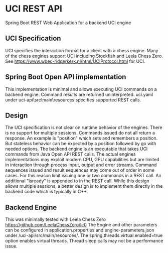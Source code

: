 # UCI REST API 

Spring Boot REST Web Application for a backend UCI engine

## UCI Specification 

UCI specifies the interaction format for a client with a chess engine. Many of the chess engines support UCI including Stockfish and Leela Chess Zero. See https://www.wbec-ridderkerk.nl/html/UCIProtocol.html for UCI.

## Spring Boot Open API implementation

This implementation is minimal and allows executing UCI commands on a backend engine. Command results are returned uninterpreted. uci.yaml under uci-api\src\main\resources specifies supported REST calls.

## Design

The UCI specification is not clear on runtime behavior of the engines. There is no support for multiple sessions. Commands issued do not all return a response. An example is "position" which sets and remembers a position. But stateless behavior can be expected by a position followed by go with needed options. The backend engine is an executable that takes UCI commands from Java Open API REST calls. The actual engines implementations may exploit modern CPU, GPU capabilities but are limited in interaction through process input, output and error streams. Command sequences issued and result sequences may come out of order in some cases. For this reason limit issuing one or two commands in a REST call. An additional "isready" is appended to in the REST call. While this design allows multiple sessions, a better design is to implement them directly in the backend code which is typically in C++.

## Backend Engine

This was minimally tested with Leela Chess Zero https://github.com/LeelaChessZero/lc0
The Engine and other parameters can be configured in application.properties and engine-parameters.json under /uci-api/src/main/resources/. The spring.threads.virtual.enabled=true option enables virtual threads. Thread sleep calls may not be a performance issue.




